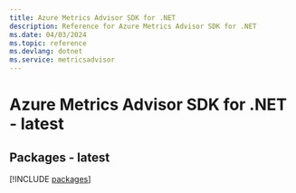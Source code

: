 ```yaml
---
title: Azure Metrics Advisor SDK for .NET
description: Reference for Azure Metrics Advisor SDK for .NET
ms.date: 04/03/2024
ms.topic: reference
ms.devlang: dotnet
ms.service: metricsadvisor
---
```

# Azure Metrics Advisor SDK for .NET - latest
## Packages - latest
[!INCLUDE [packages](metrics-advisor-index.md)]